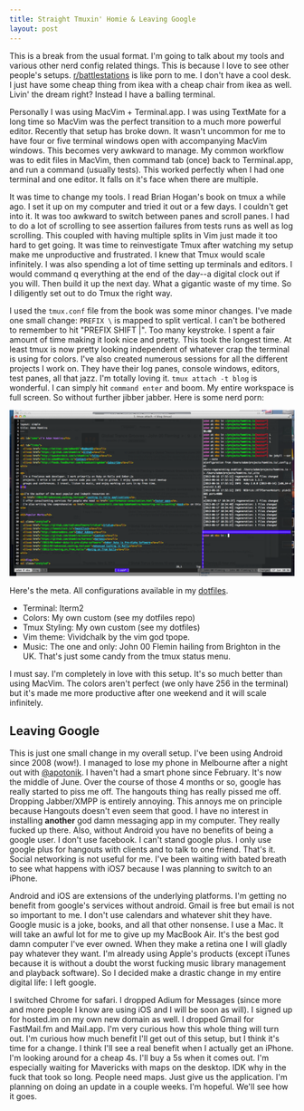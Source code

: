 ```yaml
---
title: Straight Tmuxin' Homie & Leaving Google
layout: post
---
```


This is a break from the usual format. I'm going to talk about my
tools and various other nerd config related things. This is because I
love to see other people's setups.
[r/battlestations](http://reddit.com/r/battlestations) is like porn to
me. I don't have a cool desk. I just have some cheap thing from ikea
with a cheap chair from ikea as well. Livin' the dream right? Instead
I have a balling terminal.

Personally I was using MacVim + Terminal.app. I was using TextMate for
a long time so MacVim was the perfect transition to a much more
powerful editor. Recently that setup has broke down. It wasn't
uncommon for me to have four or five terminal windows open with
accompanying MacVim windows. This becomes very awkward to manage. My
common workflow was to edit files in MacVim, then command tab (once)
back to Terminal.app, and run a command (usually tests). This worked
perfectly when I had one terminal and one editor. It falls on it's
face when there are multiple.

It was time to change my tools. I read Brian Hogan's book on tmux a
while ago. I set it up on my computer and tried it out or a few days.
I couldn't get into it. It was too awkward to switch between panes and
scroll panes. I had to do a lot of scrolling to see assertion failures
from tests runs as well as log scrolling. This coupled with having
multiple splits in Vim just made it too hard to get going. It was time
to reinvestigate Tmux after watching my setup make me unproductive and
frustrated. I knew that Tmux would scale infinitely. I was also
spending a lot of time setting up terminals and editors. I would
command q everything at the end of the day--a digital clock out if you
will. Then build it up the next day. What a gigantic waste of my time.
So I diligently set out to do Tmux the right way.

I used the `tmux.conf` file from the book was some minor changes. I've
made one small change: `PREFIX \` is mapped to split vertical. I can't
be bothered to remember to hit "PREFIX SHIFT |". Too many keystroke. I
spent a fair amount of time making it look nice and pretty. This took
the longest time. At least tmux is now pretty looking independent of whatever
crap the terminal is using for colors. I've also created numerous
sessions for all the different projects I work on. They have their log
panes, console windows, editors, test panes, all that jazz. I'm
totally loving it. `tmux attach -t blog` is wonderful. I can simply hit
`command enter` and boom. My entire workspace is full screen. So
without further jibber jabber. Here is some nerd porn:

![Tmux + Vim](/images/tmuxin.png)

Here's the meta. All configurations available in my
[dotfiles](https://github.com/ahawkins/dotfiles).

* Terminal: Iterm2
* Colors: My own custom (see my dotfiles repo)
* Tmux Styling: My own custom (see my dotfiles)
* Vim theme: Vividchalk by the vim god tpope.
* Music: The one and only: John 00 Flemin hailing from Brighton in the
  UK. That's just some candy from the tmux status menu.

I must say. I'm completely in love with this setup. It's so much
better than using MacVim. The colors aren't perfect (we only have 256
in the terminal) but it's made me more productive after one weekend
and it will scale infinitely.

## Leaving Google

This is just one small change in my overall setup. I've been using
Android since 2008 (wow!). I managed to lose my phone in Melbourne
after a night out with [@apotonik](http://twitter.com/apotonik). I
haven't had a smart phone since February. It's now the middle of
June. Over the course of those 4 months or so, google has really
started to piss me off. The hangouts thing has really pissed me off.
Dropping Jabber/XMPP is entirely annoying. This annoys me on principle
because Hangouts doesn't even seem that good. I have no interest in
installing **another** god damn messaging app in my computer. They
really fucked up there. Also, without Android you have no benefits of
being a google user. I don't use facebook. I can't stand google plus.
I only use google plus for hangouts with clients and to talk to one
friend. That's it. Social networking is not useful for me. I've been
waiting with bated breath to see what happens with iOS7 because I was
planning to switch to an iPhone.

Android and iOS are extensions of the underlying platforms. I'm
getting no benefit from google's services without android. Gmail is
free but email is not so important to me. I don't use calendars and
whatever shit they have. Google music is a joke, books, and all that
other nonsense. I use a Mac. It will take an awful lot for me to give
up my MacBook Air. It's the best god damn computer I've ever owned.
When they make a retina one I will gladly pay whatever they want. I'm
already using Apple's products (except iTunes because it is without a
doubt the worst fucking music library management and playback
software). So I decided make a drastic change in my entire digital
life: I left google. 

I switched Chrome for safari. I dropped Adium for Messages (since more
and more people I know are using iOS and I will be soon as will). I
signed up for hosted.im on my own new domain as well. I dropped Gmail
for FastMail.fm and Mail.app. I'm very curious how this whole thing
will turn out. I'm curious how much benefit I'll get out of this
setup, but I think it's time for a change. I think I'll see a real
benefit when I actually get an iPhone. I'm looking around for a cheap
4s. I'll buy a 5s when it comes out. I'm especially waiting for
Mavericks with maps on the desktop. IDK why in the fuck that took so
long. People need maps. Just give us the application. I'm planning on
doing an update in a couple weeks. I'm hopeful. We'll see how it goes.
